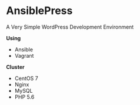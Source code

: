 # AnsiblePress
A Very Simple WordPress Development Environment

**Using**
* Ansible
* Vagrant

**Cluster**
* CentOS 7
* Nginx
* MySQL
* PHP 5.6
